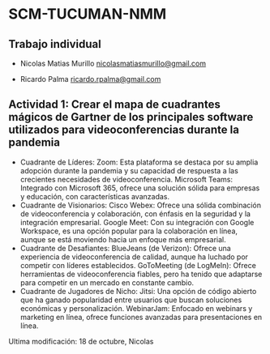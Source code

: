 # SCM-TUCUMAN-NMM

## Trabajo individual

* Nicolas Matias Murillo <nicolasmatiasmurillo@gmail.com>

* Ricardo Palma <ricardo.rpalma@gmail.com>

## Actividad 1: Crear el mapa de cuadrantes mágicos de Gartner de los principales software utilizados para videoconferencias durante la pandemia

* Cuadrante de Líderes:
Zoom: Esta plataforma se destaca por su amplia adopción durante la pandemia y su capacidad de respuesta a las crecientes necesidades de videoconferencia.
Microsoft Teams: Integrado con Microsoft 365, ofrece una solución sólida para empresas y educación, con características avanzadas.
* Cuadrante de Visionarios:
Cisco Webex: Ofrece una sólida combinación de videoconferencia y colaboración, con énfasis en la seguridad y la integración empresarial.
Google Meet: Con su integración con Google Workspace, es una opción popular para la colaboración en línea, aunque se está moviendo hacia un enfoque más empresarial.
* Cuadrante de Desafiantes:
BlueJeans (de Verizon): Ofrece una experiencia de videoconferencia de calidad, aunque ha luchado por competir con líderes establecidos.
GoToMeeting (de LogMeIn): Ofrece herramientas de videoconferencia fiables, pero ha tenido que adaptarse para competir en un mercado en constante cambio.
* Cuadrante de Jugadores de Nicho:
Jitsi: Una opción de código abierto que ha ganado popularidad entre usuarios que buscan soluciones económicas y personalización.
WebinarJam: Enfocado en webinars y marketing en línea, ofrece funciones avanzadas para presentaciones en línea.

Ultima modificación: 18 de octubre, Nicolas
